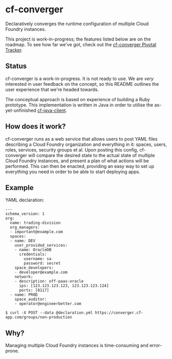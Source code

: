 # cf-converger

Declaratively converges the runtime configuration of multiple Cloud Foundry instances.

This project is work-in-progress; the features listed below are on the roadmap. To see how far we've got, check out the [cf-converger Pivotal Tracker](https://www.pivotaltracker.com/n/projects/1590869).

## Status

cf-converger is a work-in-progress. It is not ready to use. We are *very* interested in user feedback on the concept, so this README outlines the user experience that we're headed towards.

The conceptual approach is based on experience of building a Ruby prototype. This implementation is written in Java in order to utilise the as-yet-unfinished [cf-java-client](https://github.com/cloudfoundry/cf-java-client).

## How does it work?

cf-converger runs as a web service that allows users to  post YAML files describing a Cloud Foundry organization and everything in it: spaces, users, roles, services, security groups et al. Upon posting this config, cf-converger will compare the desired state to the actual state of multiple Cloud Foundry instances, and present a plan of what actions will be performed. This can then be enacted, providing an easy way to set up everything you need in order to be able to start deploying apps.

## Example

YAML declaration:

```
---
schema_version: 1
org:
  name: trading-division
  org_managers:
  - important@example.com
  spaces:
  - name: DEV
    user_provided_services:
    - name: OracleDB
      credentials:
        username: sa
        password: secret
    space_developers:
    - developer@example.com
    network:
    - description: off-paas-oracle
      ips: [123.123.123.123, 123.123.123.124]
      ports: [8117]
  - name: PROD
    space_auditor:
    - operator@engineerbetter.com
```

```
$ curl -X POST --data @declaration.yml https://converger.cf-app.com/groups/non-production
```

## Why?

Managing multiple Cloud Foundry instances is time-consuming and error-prone.
